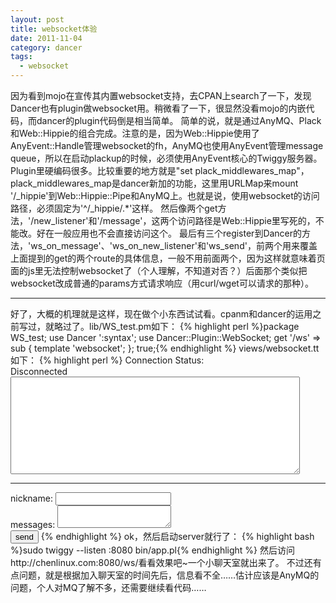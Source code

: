 ```yaml
---
layout: post
title: websocket体验
date: 2011-11-04
category: dancer
tags:
  - websocket
---
```


因为看到mojo在宣传其内置websocket支持，去CPAN上search了一下，发现Dancer也有plugin做websocket用。稍微看了一下，很显然没看mojo的内嵌代码，而dancer的plugin代码倒是相当简单。
简单的说，就是通过AnyMQ、Plack和Web::Hippie的组合完成。注意的是，因为Web::Hippie使用了AnyEvent::Handle管理websocket的fh，AnyMQ也使用AnyEvent管理message queue，所以在启动plackup的时候，必须使用AnyEvent核心的Twiggy服务器。
Plugin里硬编码很多。比较重要的地方就是"set plack_middlewares_map"，plack_middlewares_map是dancer新加的功能，这里用URLMap来mount '/_hippie'到Web::Hippie::Pipe和AnyMQ上。也就是说，使用websocket的访问路径，必须固定为'^/_hippie/.*'这样。
然后像两个get方法，'/new_listener'和'/message'，这两个访问路径是Web::Hippie里写死的，不能改。好在一般应用也不会直接访问这个。
最后有三个register到Dancer的方法，'ws_on_message'、'ws_on_new_listener'和'ws_send'，前两个用来覆盖上面提到的get的两个route的具体信息，一般不用前面两个，因为这样就意味着页面的js里无法控制websocket了（个人理解，不知道对否？）后面那个类似把websocket改成普通的params方式请求响应（用curl/wget可以请求的那种）。
<hr>
好了，大概的机理就是这样，现在做个小东西试试看。cpanm和dancer的运用之前写过，就略过了。lib/WS_test.pm如下：
{% highlight perl %}package WS_test;
use Dancer ':syntax';
use Dancer::Plugin::WebSocket;
get '/ws' => sub {
    template 'websocket';
};
true;{% endhighlight %}
views/websocket.tt如下：
{% highlight perl %}
<html>
<head>
<script>
var ws_path = "ws://chenlinux.com:8080/_hippie/ws";
var socket = new WebSocket(ws_path);
socket.onopen = function() {
    document.getElementById('conn-status').innerHTML = 'Connected';
};
socket.onmessage = function(e) {
    var data = JSON.parse(e.data);
    if (data.msg)
        document.getElementById('textmsg').value += data.name + data.msg + "\n";
};
function send_msg() {
    var name = document.getElementById('name').value + ": ";
    var talk = document.getElementById('ownmsg').value;
    socket.send(JSON.stringify({ name: name,msg: talk }));
}
</script>
</head>
<body>
Connection Status: <br /><span id="conn-status"> Disconnected </span><br />
<textarea id="textmsg" cols="55" rows="10"></textarea><hr />
nickname: <input type="text" id="name" /><br />
messages: <textarea id="ownmsg"></textarea><br />
<input value="send" type=button onclick="send_msg()" />
</body>
</html>
{% endhighlight %}
ok，然后启动server就行了：
{% highlight bash %}sudo twiggy --listen :8080 bin/app.pl{% endhighlight %}
然后访问http://chenlinux.com:8080/ws/看看效果吧~一个小聊天室就出来了。
不过还有点问题，就是根据加入聊天室的时间先后，信息看不全……估计应该是AnyMQ的问题，个人对MQ了解不多，还需要继续看代码……


